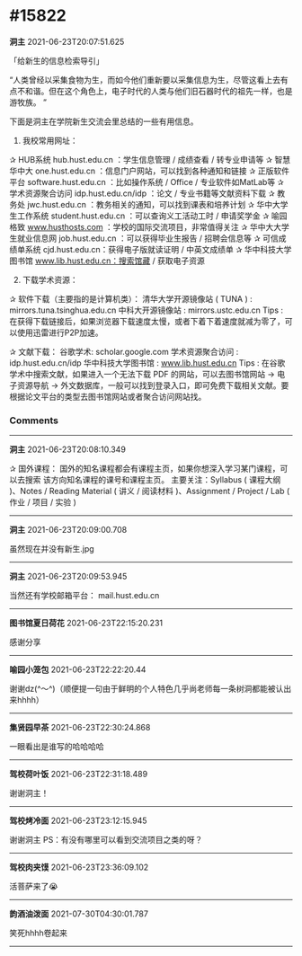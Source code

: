 # #15822

**洞主** 2021-06-23T20:07:51.625

「给新生的信息检索导引」

“人类曾经以采集食物为生，而如今他们重新要以采集信息为生，尽管这看上去有点不和谐。但在这个角色上，电子时代的人类与他们旧石器时代的祖先一样，也是游牧族。 ”

下面是洞主在学院新生交流会里总结的一些有用信息。

1. 我校常用网址：

✰ HUB系统  hub.hust.edu.cn ：学生信息管理 / 成绩查看 / 转专业申请等
✰ 智慧华中大  one.hust.edu.cn ：信息门户网站，可以找到各种通知和链接
✰ 正版软件平台  software.hust.edu.cn ：比如操作系统 / Office / 专业软件如MatLab等
✰ 学术资源聚合访问  idp.hust.edu.cn/idp ：论文 / 专业书籍等文献资料下载
✰ 教务处  jwc.hust.edu.cn ：教务相关的通知，可以找到课表和培养计划
✰ 华中大学生工作系统 student.hust.edu.cn ：可以查询义工活动工时 / 申请奖学金
✰ 喻园格致  www.husthosts.com ：学校的国际交流项目，非常值得关注
✰ 华中大大学生就业信息网  job.hust.edu.cn ：可以获得毕业生报告 / 招聘会信息等
✰ 可信成绩单系统  cjd.hust.edu.cn：获得电子版就读证明 / 中英文成绩单
✰ 华中科技大学图书馆  www.lib.hust.edu.cn：搜索馆藏 / 获取电子资源

2. 下载学术资源：

✰ 软件下载（主要指的是计算机类）：
清华大学开源镜像站 ( TUNA ) : mirrors.tuna.tsinghua.edu.cn
中科大开源镜像站 : mirrors.ustc.edu.cn
Tips : 在获得下载链接后，如果浏览器下载速度太慢，或者下着下着速度就减为零了，可以使用迅雷进行P2P加速。

✰ 文献下载：
谷歌学术: scholar.google.com
学术资源聚合访问 : idp.hust.edu.cn/idp
华中科技大学图书馆 : www.lib.hust.edu.cn
Tips : 在谷歌学术中搜索文献，如果进入一个无法下载 PDF 的网站，可以去图书馆网站 -> 电子资源导航 -> 外文数据库，一般可以找到登录入口，即可免费下载相关文献。要根据论文平台的类型去图书馆网站或者聚合访问网站找。

### Comments

---

**洞主** 2021-06-23T20:08:10.349

✰ 国外课程：
国外的知名课程都会有课程主页，如果你想深入学习某门课程，可以去搜索
该方向知名课程的课号和课程主页。
主要关注：Syllabus ( 课程大纲 )、Notes / Reading Material ( 讲义 / 阅读材料 )、Assignment / Project / Lab ( 作业 / 项目 / 实验 )

---

**洞主** 2021-06-23T20:09:00.708

虽然现在并没有新生.jpg

---

**洞主** 2021-06-23T20:09:53.945

当然还有学校邮箱平台：
mail.hust.edu.cn

---

**图书馆夏日荷花** 2021-06-23T22:15:20.231

感谢分享

---

**喻园小笼包** 2021-06-23T22:22:20.44

谢谢dz(^～^)（顺便提一句由于鲜明的个人特色几乎尚老师每一条树洞都能被认出来hhhh）

---

**集贤园早茶** 2021-06-23T22:30:24.868

一眼看出是谁写的哈哈哈哈

---

**驾校荷叶饭** 2021-06-23T22:31:18.489

谢谢洞主！

---

**驾校烤冷面** 2021-06-23T23:12:15.945

谢谢洞主 PS：有没有哪里可以看到交流项目之类的呀？

---

**驾校肉夹馍** 2021-06-23T23:36:09.102

活菩萨来了😭

---

**韵酒油泼面** 2021-07-30T04:30:01.787

笑死hhhh卷起来

---

